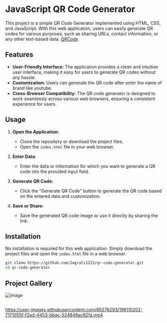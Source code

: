 # JavaScript QR Code Generator

This project is a simple QR Code Generator implemented using HTML, CSS, and JavaScript. With this web application, users can easily generate QR codes for various purposes, such as sharing URLs, contact information, or any other text-based data.
 [QRCode](https://jagrati1213.github.io/qr-code-generator/)

## Features

- **User-Friendly Interface:** The application provides a clean and intuitive user interface, making it easy for users to generate QR codes without any hassle.
- **Customization:** Users can generate the QR code after enter the name of brand like youtube.
- **Cross-Browser Compatibility:** The QR code generator is designed to work seamlessly across various web browsers, ensuring a consistent experience for users.

## Usage

1. **Open the Application:**
   - Clone the repository or download the project files.
   - Open the `index.html` file in your web browser.

2. **Enter Data:**
   - Enter the data or information for which you want to generate a QR code into the provided input field.

3. **Generate QR Code:**
   - Click the "Generate QR Code" button to generate the QR code based on the entered data and customization.

6. **Save or Share:**
   - Save the generated QR code image or use it directly by sharing the link.

## Installation

No installation is required for this web application. Simply download the project files and open the `index.html` file in a web browser.

```bash
git clone https://github.com/Jagrati1213/qr-code-generator.git
cd qr-code-generator
```
## Project Gallery
![image](https://user-images.githubusercontent.com/85276293/196110095-6221aab6-2224-456c-a2be-2ed85892a254.png)
##
https://user-images.githubusercontent.com/85276293/196110202-7171055f-f2ad-4453-bbac-524848ac82fa.mp4

